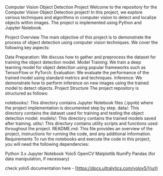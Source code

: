 
Computer Vision Object Detection Project
Welcome to the repository for the Computer Vision Object Detection project! In this project, we explore various techniques and algorithms in computer vision to detect and localize objects within images. The project is implemented using Python and Jupyter Notebook.

Project Overview
The main objective of this project is to demonstrate the process of object detection using computer vision techniques. We cover the following key aspects:

Data Preparation: We discuss how to gather and preprocess the dataset for training the object detection model.
Model Training: We train a deep learning model for object detection using popular frameworks such as TensorFlow or PyTorch.
Evaluation: We evaluate the performance of the trained model using standard metrics and techniques.
Inference: We demonstrate how to perform inference on new images using the trained model to detect objects.
Project Structure
The project repository is structured as follows:

notebooks/: This directory contains Jupyter Notebook files (.ipynb) where the project implementation is documented step by step.
data/: This directory contains the dataset used for training and testing the object detection model.
models/: This directory contains the trained models saved after training.
utils/: This directory contains utility scripts and functions used throughout the project.
README.md: This file provides an overview of the project, instructions for running the code, and any additional information.
Requirements
To run the notebooks and execute the code in this project, you will need the following dependencies:

Python 3.x
Jupyter Notebook
Yolo5
OpenCV
Matplotlib
NumPy
Pandas (for data manipulation, if necessary)

check yolo5 documentation here - [https://docs.ultralytics.com/yolov5/](url)
